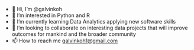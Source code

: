 - 👋 Hi, I’m @galvinkoh
- 👀 I’m interested in Python and R
- 🌱 I’m currently learning Data Analytics applying new software skills
- 💞️ I’m looking to collaborate on interesting data projects that will improve outcomes for mankind and the broader community
- 📫 How to reach me galvinkoh1@gmail.com

<!---
galvinkoh/galvinkoh is a ✨ special ✨ repository because its `README.md` (this file) appears on your GitHub profile.
You can click the Preview link to take a look at your changes.
--->
